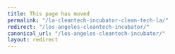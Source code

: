 ```yaml
---
title: This page has moved
permalink: "/la-cleantech-incubator-clean-tech-la/"
redirect: "/los-angeles-cleantech-incubator/"
canonical_url: "/los-angeles-cleantech-incubator/"
layout: redirect
---
```

